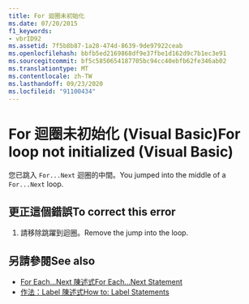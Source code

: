 ```yaml
---
title: For 迴圈未初始化
ms.date: 07/20/2015
f1_keywords:
- vbrID92
ms.assetid: 7f5b8b87-1a28-474d-8639-9de97922ceab
ms.openlocfilehash: bbfb5ed2169868df9e37fbe1d162d9c7b1ec3e91
ms.sourcegitcommit: bf5c5850654187705bc94cc40ebfb62fe346ab02
ms.translationtype: MT
ms.contentlocale: zh-TW
ms.lasthandoff: 09/23/2020
ms.locfileid: "91100434"
---
```

# <a name="for-loop-not-initialized-visual-basic"></a><span data-ttu-id="a1c88-102">For 迴圈未初始化 (Visual Basic)</span><span class="sxs-lookup"><span data-stu-id="a1c88-102">For loop not initialized (Visual Basic)</span></span>

<span data-ttu-id="a1c88-103">您已跳入 `For...Next` 迴圈的中間。</span><span class="sxs-lookup"><span data-stu-id="a1c88-103">You jumped into the middle of a `For...Next` loop.</span></span>  
  
## <a name="to-correct-this-error"></a><span data-ttu-id="a1c88-104">更正這個錯誤</span><span class="sxs-lookup"><span data-stu-id="a1c88-104">To correct this error</span></span>  
  
1. <span data-ttu-id="a1c88-105">請移除跳躍到迴圈。</span><span class="sxs-lookup"><span data-stu-id="a1c88-105">Remove the jump into the loop.</span></span>  
  
## <a name="see-also"></a><span data-ttu-id="a1c88-106">另請參閱</span><span class="sxs-lookup"><span data-stu-id="a1c88-106">See also</span></span>

- [<span data-ttu-id="a1c88-107">For Each...Next 陳述式</span><span class="sxs-lookup"><span data-stu-id="a1c88-107">For Each...Next Statement</span></span>](../language-reference/statements/for-each-next-statement.md)
- [<span data-ttu-id="a1c88-108">作法：Label 陳述式</span><span class="sxs-lookup"><span data-stu-id="a1c88-108">How to: Label Statements</span></span>](../programming-guide/program-structure/how-to-label-statements.md)
